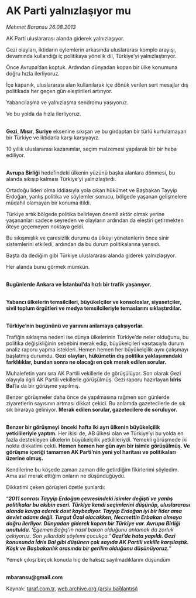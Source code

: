 # AK Parti yalnızlaşıyor mu

*Mehmet Baransu 26.08.2013*

<div class="yazi"><p>AK Parti uluslararası alanda giderek yalnızlaşıyor. </p>
<p>Gezi olayları, iktidarın eylemlerin arkasında uluslararası komplo arayışı, devamında kullandığı iç politikaya yönelik dil, Türkiye’yi yalnızlaştırıyor. </p>
<p>Önce Avrupa’dan koptuk. Ardından dünyadan kopan bir ülke konumuna doğru hızla ilerliyoruz. </p>
<p>İçe kapanık, uluslararası alan kullanılarak içe dönük verilen sert mesajlar dış politikada her geçen gün eleştirileri artırıyor. </p>
<p>Yabancılaşma ve yalnızlaşma sendromu yaşıyoruz. </p>
<p>Ve bu yolda da hızla ilerliyoruz. </p>
<p><b><br/>Gezi</b>, <b>Mısır</b>, <b>Suriye</b> eksenine sıkışan ve bu girdaptan bir türlü kurtulamayan bir Türkiye ve iktidarla karşı karşıyayız. </p>
<p>10 yıllık uluslararası kazanımlar, seçim malzemesi yapılarak bir bir heba ediliyor. </p>
<p><b><br/>Avrupa Birliği</b> hedefindeki ülkenin yüzünü başka alanlara dönmesi, bu alanda sıkışıp kalması Türkiye’yi yalnızlaştırdı. </p>
<p>Ortadoğu lideri olma iddiasıyla yola çıkan hükümet ve Başbakan Tayyip Erdoğan, yanlış politika ve söylemler sonucu, bölgede yaşanan gelişmelere müdahil olamayan bir konuma itildi. </p>
<p>Türkiye artık bölgede politika belirleyen önemli aktör olmak yerine yaşananları sadece seyreden ve olayların ardından da eleştiri getirmekten öteye geçemeyen noktaya geldi. </p>
<p>Bu sıkışmışlık ve çaresizlik durumu da ülkeyi yönetenlerin önce sinir sistemlerini etkiledi, ardından da bu durum politikalarına yansıdı. </p>
<p>Başta da dediğim gibi Türkiye uluslararası alanda giderek yalnızlaşıyor. </p>
<p>Her alanda bunu görmek mümkün. </p>
<p><b><br/>Bugünlerde Ankara ve İstanbul’da hızlı bir trafik yaşanıyor. </b></p>
<p><b><br/>Yabancı ülkelerin temsilcileri, büyükelçiler ve konsoloslar, siyasetçiler, sivil toplum örgütleri ve medya temsilcileriyle temaslarını sıklaştırdılar.</b></p>
<p><b><br/>Türkiye’nin bugününü ve yarınını anlamaya çalışıyorlar. </b></p>
<p>Trafiğin sıklaşma nedeni ise dünya ülkelerinin Türkiye’de neler olduğunu, bu politika değişikliğinin sebebini merak edip, büyükelçileri vasıtasıyla durum analiz raporu yapma istekleri. Hemen hemen her büyükelçilik aynı çalışmayı başlatmış durumdu. <b>Gezi olayları, hükümetin dış politika yaklaşımındaki farklılıklar, bundan sonra ne olacağı en çok merak edilen sorular.</b> </p>
<p>Muhalefetin yanı sıra AK Partili vekillerle de görüşülüyor. Son olarak Gezi olayıyla ilgili AK Partili vekillerle görüşülmüş. Gezi raporu hazırlayan <b>İdris Bal</b>’la da bir görüşme yapılmış. </p>
<p>Benzer görüşmeler daha önce de yapılmasına rağmen son günlerde ziyaretlerin sayısının artması dikkat çekici. Bu anlamda gazetecilerle de sık sık biraraya geliniyor. <b>Merak edilen sorular, gazetecilere de soruluyor.</b> </p>
<p><b><br/>Benzer bir görüşmeyi önceki hafta iki ayrı ülkenin büyükelçilik yetkilileriyle yaptım.</b> Her ikisi de, AB ülkesi olan ve Türkiye’yi bu yolda en fazla destekleyen ülkelerin büyükelçilik yetkilileriydi. Yemekli görüşmede iki nokta dikkatimi çekti. <b>Hemen hemen her gün ayrı bir isimle görüşülmüş. Ve görüşme içeriği tamamen AK Parti’nin yeni yol haritası ve politikaları üzerine olmuş.</b> </p>
<p>Kendilerine bu köşede zaman zaman dile getirdiğim fikirlerimi söyledim. Ama asıl merak ettiğim onların ne düşündüğüydü. </p>
<p>Dikkatimi çeken görüşleri özetle şunlardı: </p>
<p>“<b><i>2011 sonrası Tayyip Erdoğan çevresindeki isimler değişti ve yanlış politikalar bu ekibin eseri. Türkiye kendi seçimlerini düşünüp, uluslararası alanda kavga ederek dost kaybediyor. Tayyip Erdoğan iyi bir lider ama devlet adamı değil. Turgut Özal olacakken, Necmettin Erbakan olmaya doğru ilerliyor. Dünyadan giderek kopan bir Türkiye var. Avrupa Birliği unutuldu. ‘</i></b><i>Egemen Bağış’ın nasıl bakan olduğunu anlamak da zorluk çekiyoruz. Son yıllardaki söylemi çocukça.<b>’ Gezi’de hata yapıldı. Gezi konusunda İdris Bal gibi düşünen çok sayıda AK Partili vekille karşılaştık. Köşk ve Başbakanlık arasında bir gerilim olduğunu düşünüyoruz.</b></i>” </p>
<p>Yemek çıkışı birçok konuda hiç de haksız sayılmadıklarını düşündüm </p><b>
<p><br/>mbaransu@gmail.com</p>
</b>
</div>

Kaynak: [taraf.com.tr](http://www.taraf.com.tr:80/mehmet-baransu/makale-ak-parti-yalnizlasiyor-mu.htm), [web.archive.org (arşiv bağlantısı)](http://web.archive.org/web/20130827183136/http://www.taraf.com.tr:80/mehmet-baransu/makale-ak-parti-yalnizlasiyor-mu.htm)

